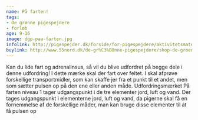 ```yaml
---
name: På farten!
tags:
- De grønne pigespejdere
- forløb
age: 9-16
image: dgp-paa-farten.jpg
infolink: http://pigespejder.dk/forside/for-pigespejdere/aktivitetsmateriale/udfordringsmaerker-for-spejdere-seniorspejdere/vovehalsen/paa-farten/
buylink: http://www.55nord.dk/de-gr%C3%B8nne-pigespejdere/shop-de-groenne-pigespejdere/maerker-2/paa-farten-de-groenne-pigespejdere
---
```

Kan du lide fart og adrenalinsus, så vil du blive udfordret på begge dele i denne udfordring!
I dette mærke skal der fart over feltet. I skal afprøve forskellige transportmidler, som kan skaffe jer
fra et punkt til et andet, men som sætter pulsen op på den ene eller anden måde.
Udfordringsmærket På farten niveau 1 tager udgangspunkt i de tre elementer jord, luft og vand.
Der tages udgangspunkt i elementerne jord, luft og vand, da pigerne skal få en fornemmelse af de
forskellige måder, man kan bruge disse elementer til at få pulsen op